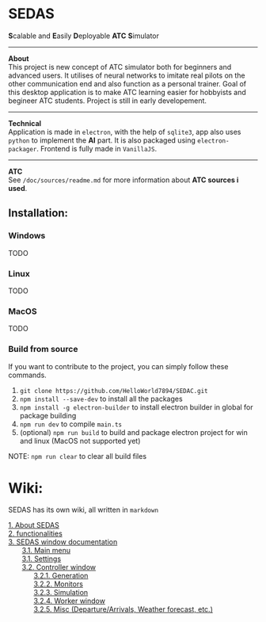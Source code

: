 # SEDAS

**S**calable and **E**asily **D**eployable **ATC** **S**imulator

<hr>

**About**<br>
This project is new concept of ATC simulator both for beginners and advanced users. It utilises of neural networks to imitate real pilots on the other communication end and also function as a personal trainer. Goal of this desktop application is to make ATC learning easier for hobbyists and begineer ATC students. Project is still in early developement.

<hr>

**Technical**<br>
Application is made in `electron`, with the help of `sqlite3`, app also uses `python` to implement the **AI** part. It is also packaged using `electron-packager`. Frontend is fully made in `VanillaJS`.

<hr>

**ATC**<br>
See `/doc/sources/readme.md` for more information about **ATC sources i used**.

## Installation:

### Windows
TODO

### Linux
TODO

### MacOS
TODO

### Build from source
If you want to contribute to the project, you can simply follow these commands.

1. `git clone https://github.com/HelloWorld7894/SEDAC.git`
2. `npm install --save-dev` to install all the packages
3. `npm install -g electron-builder` to install electron builder in global for package building
4. `npm run dev` to compile `main.ts`
5. (optional) `npm run build` to build and package electron project for win and linux (MacOS not supported yet)

NOTE: `npm run clear` to clear all build files

# Wiki:
SEDAS has its own wiki, all written in `markdown`

[1. About SEDAS]()<br>
[2. functionalities]()<br>
[3. SEDAS window documentation]()<br>
&nbsp;&nbsp;&nbsp;&nbsp;&nbsp;&nbsp; [3.1. Main menu]()<br>
&nbsp;&nbsp;&nbsp;&nbsp;&nbsp;&nbsp; [3.1. Settings]()<br>
&nbsp;&nbsp;&nbsp;&nbsp;&nbsp;&nbsp; [3.2. Controller window]()<br>
&nbsp;&nbsp;&nbsp;&nbsp;&nbsp;&nbsp;&nbsp;&nbsp;&nbsp;&nbsp;&nbsp;&nbsp; [3.2.1. Generation]()<br>
&nbsp;&nbsp;&nbsp;&nbsp;&nbsp;&nbsp;&nbsp;&nbsp;&nbsp;&nbsp;&nbsp;&nbsp; [3.2.2. Monitors]()<br>
&nbsp;&nbsp;&nbsp;&nbsp;&nbsp;&nbsp;&nbsp;&nbsp;&nbsp;&nbsp;&nbsp;&nbsp; [3.2.3. Simulation]()<br>
&nbsp;&nbsp;&nbsp;&nbsp;&nbsp;&nbsp;&nbsp;&nbsp;&nbsp;&nbsp;&nbsp;&nbsp; [3.2.4. Worker window]()<br>
&nbsp;&nbsp;&nbsp;&nbsp;&nbsp;&nbsp;&nbsp;&nbsp;&nbsp;&nbsp;&nbsp;&nbsp; [3.2.5. Misc (Departure/Arrivals, Weather forecast, etc.)]()<br>
